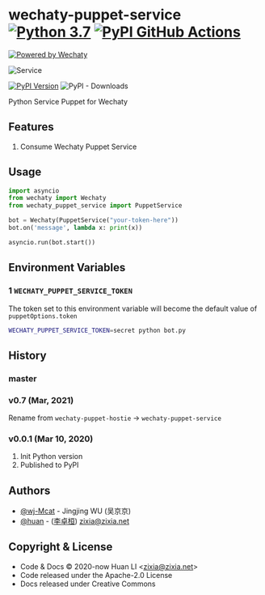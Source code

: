 # wechaty-puppet-service [![Python 3.7](https://img.shields.io/badge/python-3.7+-blue.svg)](https://www.python.org/downloads/release/python-370/) [![PyPI GitHub Actions](https://github.com/wechaty/python-wechaty-puppet-service/workflows/PyPI/badge.svg)](https://github.com/wechaty/python-wechaty-puppet/actions?query=workflow%3APyPI)

[![Powered by Wechaty](https://img.shields.io/badge/Powered%20By-Wechaty-brightgreen.svg)](https://github.com/wechaty/wechaty)

![Service](https://wechaty.github.io/wechaty-puppet-service/images/hostie.png)

[![PyPI Version](https://img.shields.io/pypi/v/wechaty-puppet-service?color=blue)](https://pypi.org/project/wechaty-puppet-service)
![PyPI - Downloads](https://img.shields.io/pypi/dm/wechaty-puppet-service?color=blue)

Python Service Puppet for Wechaty

## Features

1. Consume Wechaty Puppet Service

## Usage

```python
import asyncio
from wechaty import Wechaty
from wechaty_puppet_service import PuppetService

bot = Wechaty(PuppetService("your-token-here"))
bot.on('message', lambda x: print(x))

asyncio.run(bot.start())
```

## Environment Variables

### 1 `WECHATY_PUPPET_SERVICE_TOKEN`

The token set to this environment variable will become the default value of `puppetOptions.token`

```sh
WECHATY_PUPPET_SERVICE_TOKEN=secret python bot.py
```

## History

### master

### v0.7 (Mar, 2021)

Rename from `wechaty-puppet-hostie` -> `wechaty-puppet-service`

### v0.0.1 (Mar 10, 2020)

1. Init Python version
1. Published to PyPI

## Authors

- [@wj-Mcat](https://github.com/wj-Mcat) - Jingjing WU (吴京京)
- [@huan](https://github.com/huan) - ([李卓桓](http://linkedin.com/in/zixia)) zixia@zixia.net

## Copyright & License

* Code & Docs © 2020-now Huan LI \<zixia@zixia.net\>
* Code released under the Apache-2.0 License
* Docs released under Creative Commons
